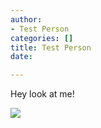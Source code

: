 ```yaml
---
author:
- Test Person
categories: []
title: Test Person
date: 

---
```

Hey look at me!

![](/great-success.png)
